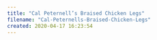 ```yaml
---
title: "Cal Peternell’s Braised Chicken Legs"
filename: "Cal-Peternells-Braised-Chicken-Legs"
created: 2020-04-17 16:23:54
---
```

